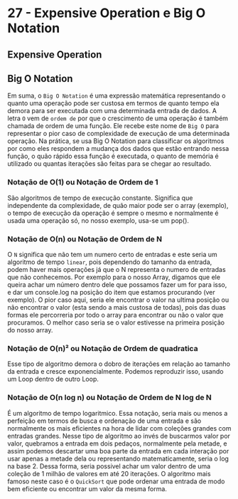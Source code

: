 # 27 - Expensive Operation e Big O Notation

## Expensive Operation

## Big O Notation

Em suma, o `Big O Notation` é uma expressão matemática representando o quanto uma operação pode ser custosa
em termos de quanto tempo ela demora para ser executada com uma determinada entrada de dados.
A letra `O` vem de `ordem de` por que o crescimento de uma operação é também chamada de ordem de uma função.
Ele recebe este nome de `Big O` para representar o pior caso de complexidade de execução de uma determinada operação.
Na prática, se usa Big O Notation para classificar os algoritmos por como eles respondem a mudança dos dados que estão
entrando nessa função, o quão rápido essa função é executada, o quanto de memória é utilizado ou quantas iterações são
feitas para se chegar ao resultado.

### Notação de O(1) ou Notação de Ordem de 1

São algoritmos de tempo de execução constante. Significa que independente da complexidade, de quão maior pode ser o array
(exemplo), o tempo de execução da operação é sempre o mesmo e normalmente é usada uma operação só, no nosso exemplo, usa-se
um pop().

### Notação de O(n) ou Notação de Ordem de N

O `N` significa que não tem um numero certo de entradas e este seria um algoritmo de tempo `linear`, pois dependendo do
tamanho da entrada, podem haver mais operações já que o N representa o numero de entradas que não conhecemos. Por exemplo
para o nosso Array, digamos que ele queira achar um número dentro dele que possamos fazer um for para isso, e dar um console.log
na posição do item que estamos procurando (ver exemplo). O pior caso aqui, seria ele encontrar o valor na ultima posição ou não
encontrar o valor (esta sendo a mais custosa de todas), pois das duas formas ele percorreria por todo o array para encontrar ou
não o valor que procuramos. O melhor caso seria se o valor estivesse na primeira posição do nosso array.

### Notação de O(n)² ou Notação de Ordem de quadratica

Esse tipo de algoritmo demora o dobro de iterações em relação ao tamanho da entrada e cresce exponencialmente. Podemos reproduzir
isso, usando um Loop dentro de outro Loop.

### Notação de O(n log n) ou Notação de Ordem de N log de N

É um algoritmo de tempo logaritmico. Essa notação, seria mais ou menos a perfeição em termos de busca e ordenação de uma entrada
e são normalmente os mais eficientes na hora de lidar com coleções grandes com entradas grandes. Nesse tipo de algoritmo ao invés
de buscarmos valor por valor, quebramos a entrada em dois pedaços, normalmente pela metade, e assim podemos descartar uma boa parte
da entrada em cada interação por usar apenas a metade dela ou representando matematicamente, seria o log na base 2. Dessa forma,
seria possivel achar um valor dentro de uma coleção de 1 milhão de valores em até 20 iterações. O algoritmo mais famoso neste caso
é o `QuickSort` que pode ordenar uma entrada de modo bem eficiente ou encontrar um valor da mesma forma.

